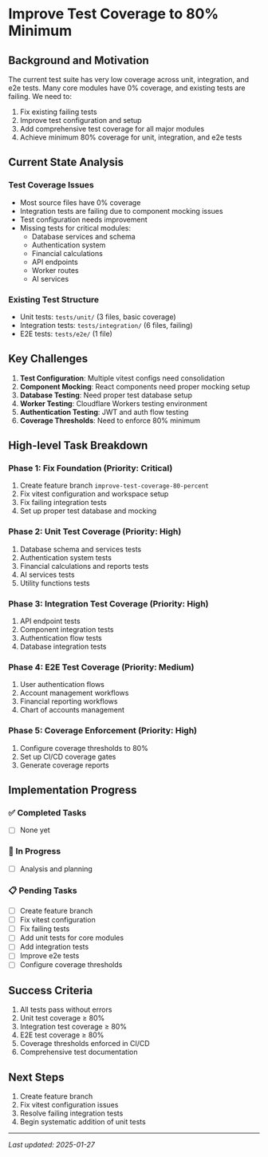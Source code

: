 # Improve Test Coverage to 80% Minimum

## Background and Motivation

The current test suite has very low coverage across unit, integration, and e2e tests. Many core modules have 0% coverage, and existing tests are failing. We need to:

1. Fix existing failing tests
2. Improve test configuration and setup
3. Add comprehensive test coverage for all major modules
4. Achieve minimum 80% coverage for unit, integration, and e2e tests

## Current State Analysis

### Test Coverage Issues
- Most source files have 0% coverage
- Integration tests are failing due to component mocking issues
- Test configuration needs improvement
- Missing tests for critical modules:
  - Database services and schema
  - Authentication system
  - Financial calculations
  - API endpoints
  - Worker routes
  - AI services

### Existing Test Structure
- Unit tests: `tests/unit/` (3 files, basic coverage)
- Integration tests: `tests/integration/` (6 files, failing)
- E2E tests: `tests/e2e/` (1 file)

## Key Challenges

1. **Test Configuration**: Multiple vitest configs need consolidation
2. **Component Mocking**: React components need proper mocking setup
3. **Database Testing**: Need proper test database setup
4. **Worker Testing**: Cloudflare Workers testing environment
5. **Authentication Testing**: JWT and auth flow testing
6. **Coverage Thresholds**: Need to enforce 80% minimum

## High-level Task Breakdown

### Phase 1: Fix Foundation (Priority: Critical)
1. Create feature branch `improve-test-coverage-80-percent`
2. Fix vitest configuration and workspace setup
3. Fix failing integration tests
4. Set up proper test database and mocking

### Phase 2: Unit Test Coverage (Priority: High)
1. Database schema and services tests
2. Authentication system tests
3. Financial calculations and reports tests
4. AI services tests
5. Utility functions tests

### Phase 3: Integration Test Coverage (Priority: High)
1. API endpoint tests
2. Component integration tests
3. Authentication flow tests
4. Database integration tests

### Phase 4: E2E Test Coverage (Priority: Medium)
1. User authentication flows
2. Account management workflows
3. Financial reporting workflows
4. Chart of accounts management

### Phase 5: Coverage Enforcement (Priority: High)
1. Configure coverage thresholds to 80%
2. Set up CI/CD coverage gates
3. Generate coverage reports

## Implementation Progress

### ✅ Completed Tasks
- [ ] None yet

### 🔄 In Progress
- [ ] Analysis and planning

### 📋 Pending Tasks
- [ ] Create feature branch
- [ ] Fix vitest configuration
- [ ] Fix failing tests
- [ ] Add unit tests for core modules
- [ ] Add integration tests
- [ ] Improve e2e tests
- [ ] Configure coverage thresholds

## Success Criteria

1. All tests pass without errors
2. Unit test coverage ≥ 80%
3. Integration test coverage ≥ 80%
4. E2E test coverage ≥ 80%
5. Coverage thresholds enforced in CI/CD
6. Comprehensive test documentation

## Next Steps

1. Create feature branch
2. Fix vitest configuration issues
3. Resolve failing integration tests
4. Begin systematic addition of unit tests

---

*Last updated: 2025-01-27*